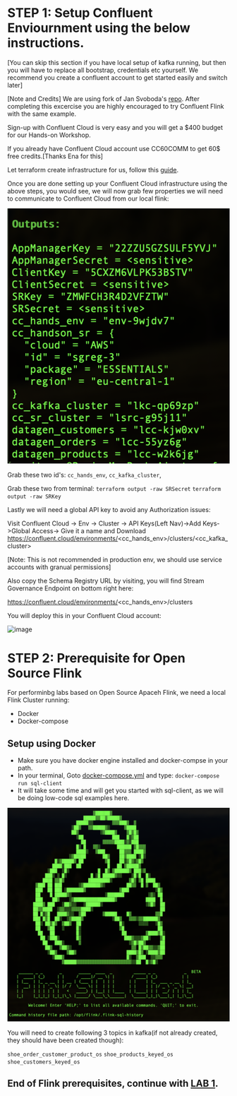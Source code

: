 # STEP 1: Setup Confluent Enviournment using the below instructions.

[You can skip this section if you have local setup of kafka running, but then you will have to replace all bootstrap, credentials etc yourself. We recommend you create a confluent account to get started easily and switch later]

[Note and Credits] We are using fork of Jan Svoboda's [repo](https://github.com/griga23/shoe-store). After completing this excercise you are highly encouraged to try Confluent Flink with the same example.

Sign-up with Confluent Cloud is very easy and you will get a $400 budget for our Hands-on Workshop.

If you already have Confluent Cloud account use CC60COMM to get 60$ free credits.[Thanks Ena for this]

Let terraform create infrastructure for us, follow this [guide](terraform/README.md).

Once you are done setting up your Confluent Cloud infrastructure using the above steps, you would see, we will now grab few properties we will need to communicate to Confluent Cloud from our local flink: 

![alt text](/images/tfop.png)

Grab these two id's: `cc_hands_env`, `cc_kafka_cluster`, 

Grab these two from terminal: 
`terraform output -raw SRSecret`
`terraform output -raw SRKey`

Lastly we will need a global API key to avoid any Authorization issues:

Visit Confluent Cloud -> Env -> Cluster -> API Keys(Left Nav)->Add Keys->Global Access-> Give it a name and Download
https://confluent.cloud/environments/<cc_hands_env>/clusters/<cc_kafka_cluster>

[Note: This is not recommended in production env, we should use service accounts with granual permissions]

Also copy the Schema Registry URL by visiting, you will find Stream Governance Endpoint on bottom right here:

https://confluent.cloud/environments/<cc_hands_env>/clusters

You will deploy this in your Confluent Cloud account:

![image](/terraform/img/terraform_deployment.png)

# STEP 2: Prerequisite for Open Source Flink
For performinbg labs based on Open Source Apaceh Flink, we need a local Flink Cluster running:

- Docker
- Docker-compose

## Setup using Docker

- Make sure you have docker engine installed and docker-compse in your path.
- In  your terminal, Goto [docker-compose.yml](/flink/docker/docker-compose.yml) and type:
`docker-compose run sql-client`
- It will take some time and will get you started with sql-client, as we will be doing low-code sql examples here.

![Alt text](/images/image.png)

You will need to create following 3 topics in kafka(if not already created, they should have been created though):

`shoe_order_customer_product_os`
`shoe_products_keyed_os`
`shoe_customers_keyed_os`

End of Flink prerequisites, continue with [LAB 1](OpenSourceFlinkLab.md).
----
